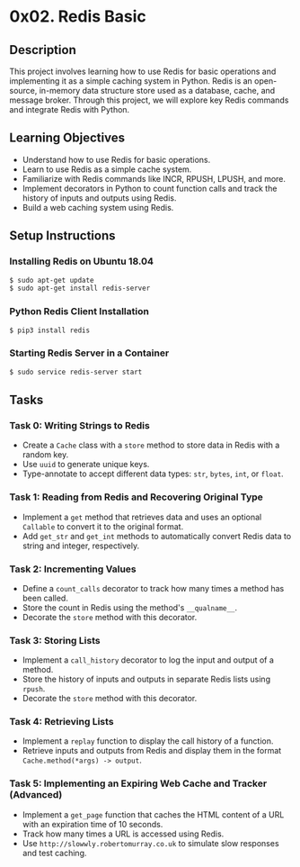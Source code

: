 # 0x02. Redis Basic

## Description

This project involves learning how to use Redis for basic operations and implementing it as a simple caching system in Python. Redis is an open-source, in-memory data structure store used as a database, cache, and message broker. Through this project, we will explore key Redis commands and integrate Redis with Python.

## Learning Objectives

- Understand how to use Redis for basic operations.
- Learn to use Redis as a simple cache system.
- Familiarize with Redis commands like INCR, RPUSH, LPUSH, and more.
- Implement decorators in Python to count function calls and track the history of inputs and outputs using Redis.
- Build a web caching system using Redis.

## Setup Instructions

### Installing Redis on Ubuntu 18.04
```bash
$ sudo apt-get update
$ sudo apt-get install redis-server
```
### Python Redis Client Installation
```bash
$ pip3 install redis
```

### Starting Redis Server in a Container
```bash
$ sudo service redis-server start
```

## Tasks

### Task 0: Writing Strings to Redis

- Create a `Cache` class with a `store` method to store data in Redis with a random key.
- Use `uuid` to generate unique keys.
- Type-annotate to accept different data types: `str`, `bytes`, `int`, or `float`.

### Task 1: Reading from Redis and Recovering Original Type

- Implement a `get` method that retrieves data and uses an optional `Callable` to convert it to the original format.
- Add `get_str` and `get_int` methods to automatically convert Redis data to string and integer, respectively.

### Task 2: Incrementing Values

- Define a `count_calls` decorator to track how many times a method has been called.
- Store the count in Redis using the method's `__qualname__`.
- Decorate the `store` method with this decorator.

### Task 3: Storing Lists

- Implement a `call_history` decorator to log the input and output of a method.
- Store the history of inputs and outputs in separate Redis lists using `rpush`.
- Decorate the `store` method with this decorator.

### Task 4: Retrieving Lists

- Implement a `replay` function to display the call history of a function.
- Retrieve inputs and outputs from Redis and display them in the format `Cache.method(*args) -> output`.

### Task 5: Implementing an Expiring Web Cache and Tracker (Advanced)

- Implement a `get_page` function that caches the HTML content of a URL with an expiration time of 10 seconds.
- Track how many times a URL is accessed using Redis.
- Use `http://slowwly.robertomurray.co.uk` to simulate slow responses and test caching.
